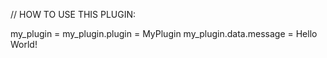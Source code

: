// HOW TO USE THIS PLUGIN:

my_plugin = <PLUGIN>
my_plugin.plugin = MyPlugin
my_plugin.data.message = Hello World!